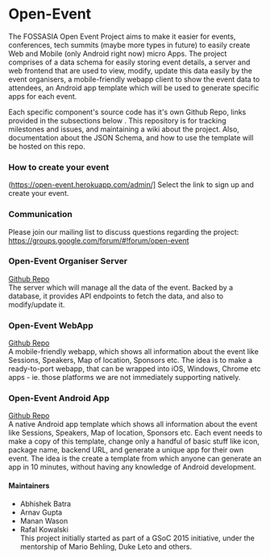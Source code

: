 # Open-Event
The FOSSASIA Open Event Project aims to make it easier for events, conferences, tech summits (maybe more types in future) to easily create Web and Mobile (only Android right now) micro Apps. The project comprises of a data schema for easily storing event details, a server and web frontend that are used to view, modify, update this data easily by the event organisers, a mobile-friendly webapp client to show the event data to attendees, an Android app template which will be used to generate specific apps for each event.   

Each specific component's source code has it's own Github Repo, links provided in the subsections below . This repository is for tracking milestones and issues, and maintaining a wiki about the project. Also, documentation about the JSON Schema, and how to use the template will be hosted on this repo. 

### How to create your event
(https://open-event.herokuapp.com/admin/]
Select the link to sign up and create your event.

### Communication
Please join our mailing list to discuss questions regarding the project: https://groups.google.com/forum/#!forum/open-event

### Open-Event Organiser Server
[Github Repo](https://github.com/fossasia/open-event-orga-server)   
The server which will manage all the data of the event. Backed by a database, it provides API endpoints to fetch the data, and also to modify/update it.    

### Open-Event WebApp
[Github Repo](https://github.com/fossasia/open-event-webapp)   
A mobile-friendly webapp, which shows all information about the event like Sessions, Speakers, Map of location, Sponsors etc. The idea is to make a ready-to-port webapp, that can be wrapped into iOS, Windows, Chrome etc apps - ie. those platforms we are not immediately supporting natively.    

### Open-Event Android App
[Github Repo](https://github.com/fossasia/open-event-android)   
A native Android app template which shows all information about the event like Sessions, Speakers, Map of location, Sponsors etc. Each event needs to make a copy of this template, change only a handful of basic stuff like icon, package name, backend URL, and generate a unique app for their own event. The idea is the create a template from which anyone can generate an app in 10 minutes, without having any knowledge of Android development.    


#### Maintainers
 * Abhishek Batra  
 * Arnav Gupta   
 * Manan Wason     
 * Rafal Kowalski   
This project initially started as part of a GSoC 2015 initiative, under the mentorship of Mario Behling, Duke Leto and others.    
